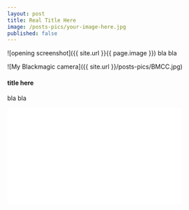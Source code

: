 ```yaml
---
layout: post
title: Real Title Here
image: /posts-pics/your-image-here.jpg
published: false
---
```

![opening screenshot]({{ site.url }}{{ page.image }})
bla bla


![My Blackmagic camera]({{ site.url }}/posts-pics/BMCC.jpg)

#### title here
bla bla
<iframe src="//www.youtube.com/embed/I-bFEYzGfPk?modestbranding=1&autohide=1&showinfo=0&controls=1" frameborder="0" width="400" height="220" allowfullscreen></iframe>
